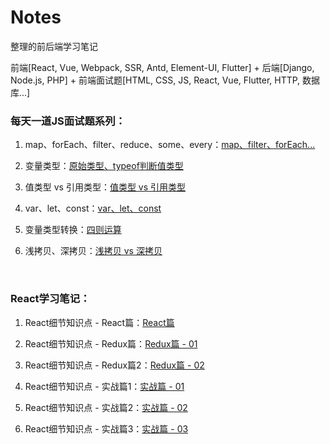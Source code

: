 # Notes

整理的前后端学习笔记

前端[React, Vue, Webpack, SSR, Antd, Element-UI, Flutter] + 后端[Django, Node.js, PHP] + 前端面试题[HTML, CSS, JS, React, Vue, Flutter, HTTP, 数据库...]


### 每天一道JS面试题系列：
1. map、forEach、filter、reduce、some、every：[map、filter、forEach...](https://github.com/ChenxiiCheng/Notes/blob/master/每天一道JS面试题/JS-map-filter.md)

2. 变量类型：[原始类型、typeof判断值类型](https://github.com/ChenxiiCheng/Notes/blob/master/%E6%AF%8F%E5%A4%A9%E4%B8%80%E9%81%93JS%E9%9D%A2%E8%AF%95%E9%A2%98/JS%20-%20%E5%8F%98%E9%87%8F%E7%B1%BB%E5%9E%8B.md) 

3. 值类型 vs 引用类型：[值类型 vs 引用类型](https://github.com/ChenxiiCheng/Notes/blob/master/%E6%AF%8F%E5%A4%A9%E4%B8%80%E9%81%93JS%E9%9D%A2%E8%AF%95%E9%A2%98/JS%20-%20%E5%80%BC%E7%B1%BB%E5%9E%8B%20vs%20%E5%BC%95%E7%94%A8%E7%B1%BB%E5%9E%8B.md)

4. var、let、const：[var、let、const](https://github.com/ChenxiiCheng/Notes/blob/master/%E6%AF%8F%E5%A4%A9%E4%B8%80%E9%81%93JS%E9%9D%A2%E8%AF%95%E9%A2%98/JS%20-%20var%E3%80%81let%E3%80%81const%20%E5%8C%BA%E5%88%AB.md)

5. 变量类型转换：[四则运算](https://github.com/ChenxiiCheng/Notes/blob/master/%E6%AF%8F%E5%A4%A9%E4%B8%80%E9%81%93JS%E9%9D%A2%E8%AF%95%E9%A2%98/JS%20-%20%E5%8F%98%E9%87%8F%E7%B1%BB%E5%9E%8B%E8%BD%AC%E6%8D%A2.md)

6. 浅拷贝、深拷贝：[浅拷贝 vs 深拷贝](https://github.com/ChenxiiCheng/Notes/blob/master/%E6%AF%8F%E5%A4%A9%E4%B8%80%E9%81%93JS%E9%9D%A2%E8%AF%95%E9%A2%98/JS%20-%20%E6%B5%85%E6%8B%B7%E8%B4%9D%E3%80%81%E6%B7%B1%E6%8B%B7%E8%B4%9D.md)


<br/>

### React学习笔记：
1. React细节知识点 - React篇：[React篇](https://github.com/ChenxiiCheng/Notes/blob/master/React-Notes/React%E7%BB%86%E8%8A%82%E7%9F%A5%E8%AF%86%E7%82%B9%20-%20React%E7%AF%87.pdf) 

2. React细节知识点 - Redux篇：[Redux篇 - 01](https://github.com/ChenxiiCheng/Notes/blob/master/React-Notes/React%E7%BB%86%E8%8A%82%E7%9F%A5%E8%AF%86%E7%82%B9%20-%20Redux%E7%AF%87.pdf) 

3. React细节知识点 - Redux篇2：[Redux篇 - 02](https://github.com/ChenxiiCheng/Notes/blob/master/React-Notes/React%E7%BB%86%E8%8A%82%E7%9F%A5%E8%AF%86%E7%82%B9%20-%20Redux%20%E7%AF%872.pdf) 

4. React细节知识点 - 实战篇1：[实战篇 - 01](https://github.com/ChenxiiCheng/Notes/blob/master/React-Notes/React%E7%BB%86%E8%8A%82%E7%9F%A5%E8%AF%86%E7%82%B9%20-%20%E5%AE%9E%E6%88%981.pdf) 

5. React细节知识点 - 实战篇2：[实战篇 - 02](https://github.com/ChenxiiCheng/Notes/blob/master/React-Notes/React%E7%BB%86%E8%8A%82%E7%9F%A5%E8%AF%86%E7%82%B9%20-%20%E5%AE%9E%E6%88%982.pdf) 

6. React细节知识点 - 实战篇3：[实战篇 - 03](https://github.com/ChenxiiCheng/Notes/blob/master/React-Notes/React%E7%BB%86%E8%8A%82%E7%9F%A5%E8%AF%86%E7%82%B9%20-%20%E5%AE%9E%E6%88%983.pdf) 
